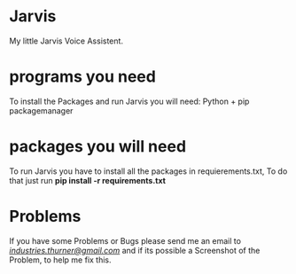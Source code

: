# Jarvis
My little Jarvis Voice Assistent.

# programs you need
To install the Packages and run Jarvis you will need:
Python + pip packagemanager

# packages you will need
To run Jarvis you have to install all the packages in requierements.txt,
To do that just run **pip install -r requirements.txt**

# Problems
If you have some Problems or Bugs please send me an email to *industries.thurner@gmail.com*
and if its possible a Screenshot of the Problem, to help me fix this.
